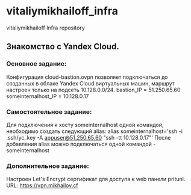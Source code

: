 # vitaliymikhailoff_infra
vitaliymikhailoff Infra repository

## Знакомство с Yandex Cloud.

### Основное задание:
Конфигурация cloud-bastion.ovpn позволяет подключаться до созданных в облаке Yandex Cloud виртуальных машин, маршрут настроен только на подсеть 10.128.0.0/24.
bastion_IP = 51.250.65.60
someinternalhost_IP = 10.128.0.17

### Самостоятельное задание:
Для подключения к хосту someinternalhost одной командой, необходимо создать следующий alias:
alias someinternalhost='ssh -i .ssh/yc_key -A appuser@51.250.65.60 "ssh -tt 10.128.0.17"'
После добавления alias можно подключаться одной командой - someinternalhost

### Дополнительное задание:
Настроен Let's Encrypt сертификат для доступа к web панели pritunl.
URL: https://vpn.mikhailov.cf
